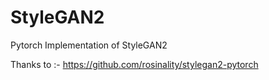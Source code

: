 # StyleGAN2
Pytorch Implementation of StyleGAN2

Thanks to :- https://github.com/rosinality/stylegan2-pytorch


